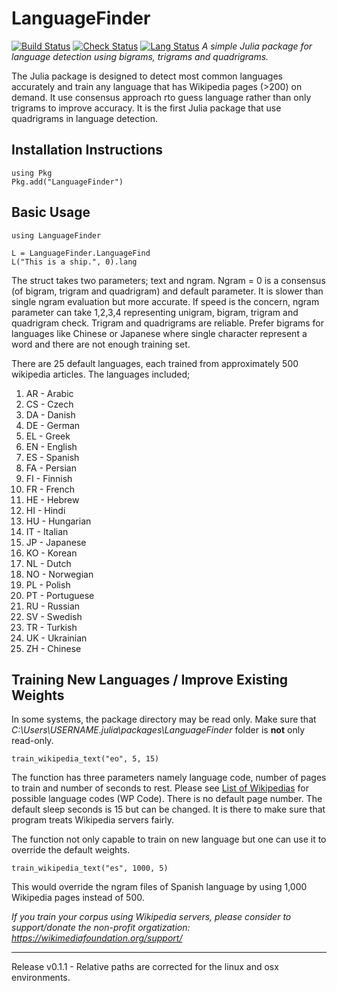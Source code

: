 # LanguageFinder

[![Build Status](https://travis-ci.com/nusretipek/LanguageFinder.svg?branch=main)](https://travis-ci.com/nusretipek/LanguageFinder)
[![Check Status](https://img.shields.io/github/checks-status/nusretipek/LanguageFinder/main)](https://img.shields.io/github/checks-status/nusretipek/LanguageFinder/main)
[![Lang Status](https://img.shields.io/github/languages/top/nusretipek/LanguageFinder?color=blueviolet)](https://img.shields.io/github/languages/top/nusretipek/LanguageFinder?color=blueviolet)
*A simple Julia package for language detection using bigrams, trigrams and quadrigrams.*

The Julia package is designed to detect most common languages accurately and train any language that has Wikipedia pages (>200) on demand. It use consensus approach rto guess language rather than only trigrams to improve accuracy. It is the first Julia package that use quadrigrams in language detection.    

## Installation Instructions

```
using Pkg
Pkg.add("LanguageFinder")
```

## Basic Usage

```
using LanguageFinder

L = LanguageFinder.LanguageFind
L("This is a ship.", 0).lang
```

The struct takes two parameters; text and ngram. Ngram = 0 is a consensus (of bigram, trigram and quadrigram) and default parameter. It is slower than single ngram evaluation but more accurate. If speed is the concern, ngram parameter can take 1,2,3,4 representing unigram, bigram, trigram and quadrigram check. Trigram and quadrigrams are reliable. Prefer bigrams for languages like Chinese or Japanese where single character represent a word and there are not enough training set. 

There are 25 default languages, each trained from approximately 500 wikipedia articles. The languages included;
1. AR - Arabic
2. CS - Czech
3. DA - Danish
4. DE - German
5. EL - Greek
6. EN - English
7. ES - Spanish
8. FA - Persian
9. FI - Finnish
10. FR - French
11. HE - Hebrew
12. HI - Hindi
13. HU - Hungarian
14. IT - Italian
15. JP - Japanese
16. KO - Korean
17. NL - Dutch
18. NO - Norwegian
19. PL - Polish
20. PT - Portuguese
21. RU - Russian
22. SV - Swedish
23. TR - Turkish
24. UK - Ukrainian
25. ZH - Chinese

## Training New Languages / Improve Existing Weights
In some systems, the package directory may be read only. Make sure that *C:\Users\USERNAME\.julia\packages\LanguageFinder* folder is **not** only read-only. 

```
train_wikipedia_text("eo", 5, 15)
```

The function has three parameters namely language code, number of pages to train and number of seconds to rest. 
Please see [List of Wikipedias](https://en.wikipedia.org/wiki/List_of_Wikipedias) for possible language codes (WP Code). There is no default page number. The default sleep seconds is 15 but can be changed. It is there to make sure that program treats Wikipedia servers fairly. 

The function not only capable to train on new language but one can use it to override the default weights. 

```
train_wikipedia_text("es", 1000, 5)
```

This would override the ngram files of Spanish language by using 1,000 Wikipedia pages instead of 500.  

*If you train your corpus using Wikipedia servers, please consider to support/donate the non-profit orgatization: https://wikimediafoundation.org/support/*

<hr>

Release v0.1.1 - Relative paths are corrected for the linux and osx environments.  
